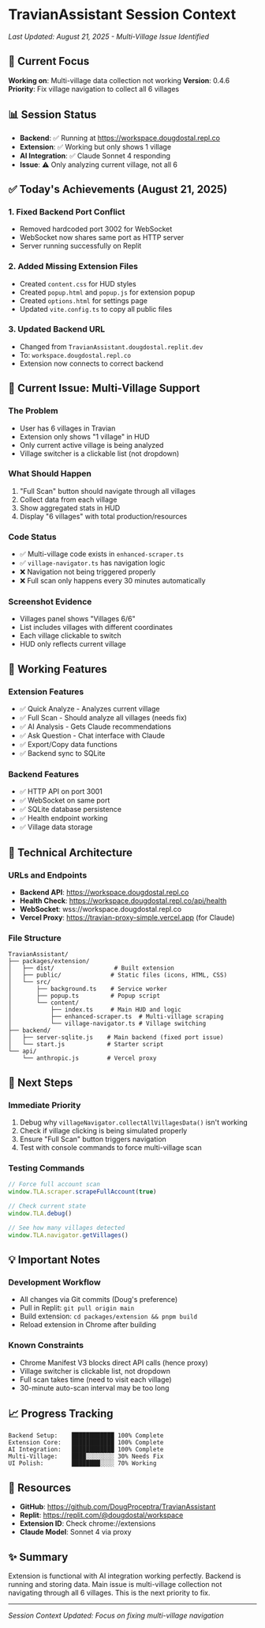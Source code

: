 # TravianAssistant Session Context
*Last Updated: August 21, 2025 - Multi-Village Issue Identified*

## 🎯 Current Focus
**Working on**: Multi-village data collection not working
**Version**: 0.4.6
**Priority**: Fix village navigation to collect all 6 villages

## 📊 Session Status
- **Backend**: ✅ Running at https://workspace.dougdostal.repl.co
- **Extension**: ✅ Working but only shows 1 village
- **AI Integration**: ✅ Claude Sonnet 4 responding
- **Issue**: ⚠️ Only analyzing current village, not all 6

## ✅ Today's Achievements (August 21, 2025)

### 1. Fixed Backend Port Conflict
- Removed hardcoded port 3002 for WebSocket
- WebSocket now shares same port as HTTP server
- Server running successfully on Replit

### 2. Added Missing Extension Files
- Created `content.css` for HUD styles
- Created `popup.html` and `popup.js` for extension popup
- Created `options.html` for settings page
- Updated `vite.config.ts` to copy all public files

### 3. Updated Backend URL
- Changed from `TravianAssistant.dougdostal.replit.dev`
- To: `workspace.dougdostal.repl.co`
- Extension now connects to correct backend

## 🐛 Current Issue: Multi-Village Support

### The Problem
- User has 6 villages in Travian
- Extension only shows "1 village" in HUD
- Only current active village is being analyzed
- Village switcher is a clickable list (not dropdown)

### What Should Happen
1. "Full Scan" button should navigate through all villages
2. Collect data from each village
3. Show aggregated stats in HUD
4. Display "6 villages" with total production/resources

### Code Status
- ✅ Multi-village code exists in `enhanced-scraper.ts`
- ✅ `village-navigator.ts` has navigation logic
- ❌ Navigation not being triggered properly
- ❌ Full scan only happens every 30 minutes automatically

### Screenshot Evidence
- Villages panel shows "Villages 6/6"
- List includes villages with different coordinates
- Each village clickable to switch
- HUD only reflects current village

## 🚀 Working Features

### Extension Features
- ✅ Quick Analyze - Analyzes current village
- ✅ Full Scan - Should analyze all villages (needs fix)
- ✅ AI Analysis - Gets Claude recommendations
- ✅ Ask Question - Chat interface with Claude
- ✅ Export/Copy data functions
- ✅ Backend sync to SQLite

### Backend Features
- ✅ HTTP API on port 3001
- ✅ WebSocket on same port
- ✅ SQLite database persistence
- ✅ Health endpoint working
- ✅ Village data storage

## 🔧 Technical Architecture

### URLs and Endpoints
- **Backend API**: https://workspace.dougdostal.repl.co
- **Health Check**: https://workspace.dougdostal.repl.co/api/health
- **WebSocket**: wss://workspace.dougdostal.repl.co
- **Vercel Proxy**: https://travian-proxy-simple.vercel.app (for Claude)

### File Structure
```
TravianAssistant/
├── packages/extension/
│   ├── dist/                 # Built extension
│   ├── public/              # Static files (icons, HTML, CSS)
│   └── src/
│       ├── background.ts    # Service worker
│       ├── popup.ts         # Popup script
│       └── content/
│           ├── index.ts     # Main HUD and logic
│           ├── enhanced-scraper.ts  # Multi-village scraping
│           └── village-navigator.ts # Village switching
├── backend/
│   ├── server-sqlite.js    # Main backend (fixed port issue)
│   └── start.js            # Starter script
└── api/
    └── anthropic.js        # Vercel proxy
```

## 📝 Next Steps

### Immediate Priority
1. Debug why `villageNavigator.collectAllVillagesData()` isn't working
2. Check if village clicking is being simulated properly
3. Ensure "Full Scan" button triggers navigation
4. Test with console commands to force multi-village scan

### Testing Commands
```javascript
// Force full account scan
window.TLA.scraper.scrapeFullAccount(true)

// Check current state
window.TLA.debug()

// See how many villages detected
window.TLA.navigator.getVillages()
```

## 💡 Important Notes

### Development Workflow
- All changes via Git commits (Doug's preference)
- Pull in Replit: `git pull origin main`
- Build extension: `cd packages/extension && pnpm build`
- Reload extension in Chrome after building

### Known Constraints
- Chrome Manifest V3 blocks direct API calls (hence proxy)
- Village switcher is clickable list, not dropdown
- Full scan takes time (need to visit each village)
- 30-minute auto-scan interval may be too long

## 📈 Progress Tracking
```
Backend Setup:    ████████████ 100% Complete
Extension Core:   ████████████ 100% Complete
AI Integration:   ████████████ 100% Complete
Multi-Village:    ████░░░░░░░░ 30% Needs Fix
UI Polish:        ████████░░░░ 70% Working
```

## 🔗 Resources
- **GitHub**: https://github.com/DougProceptra/TravianAssistant
- **Replit**: https://replit.com/@dougdostal/workspace
- **Extension ID**: Check chrome://extensions
- **Claude Model**: Sonnet 4 via proxy

## ✨ Summary
Extension is functional with AI integration working perfectly. Backend is running and storing data. Main issue is multi-village collection not navigating through all 6 villages. This is the next priority to fix.

---
*Session Context Updated: Focus on fixing multi-village navigation*